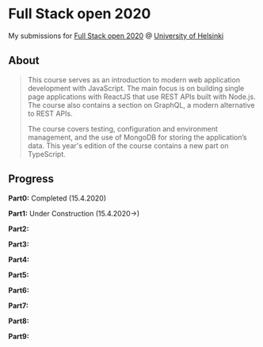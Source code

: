 Full Stack open 2020
======

My submissions for [Full Stack open 2020](https://fullstackopen.com/ "Full Stack open 2020") @ [University of Helsinki](https://www.helsinki.fi/ "University of Helsinki")

## About
>This course serves as an introduction to modern web application development with JavaScript. The main focus is on building single page applications with ReactJS that use REST APIs built with Node.js. The course also contains a section on GraphQL, a modern alternative to REST APIs.
>
>The course covers testing, configuration and environment management, and the use of MongoDB for storing the application’s data.
>This year's edition of the course contains a new part on TypeScript.

## Progress

**Part0:** Completed (15.4.2020)

**Part1:** Under Construction (15.4.2020->)

**Part2:**

**Part3:**

**Part4:**

**Part5:**

**Part6:**

**Part7:**

**Part8:**

**Part9:**
